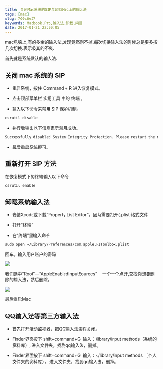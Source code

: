 ```yaml
---
title: 关闭Mac系统的SIP与卸载Mac上的输入法
tags: [mac]
slug: 760c8e37
keywords: Macbook,Pro,输入法,卸载,问题
date: 2017-01-21 22:30:05
---
```


mac电脑上,有的多余的输入法,发现竟然删不掉.每次切换输入法的时候总是要多按几次切换.表示极其的不爽.

首先就是系统默认的输入法.

## 关闭 mac 系统的 SIP 
- 重启系统，按住 Command + R 进入恢复模式。

- 点击顶部菜单栏 实用工具 中的 终端 。

- 输入以下命令来禁用 SIP 保护机制。

```bash
csrutil disable
```

- 执行后输出以下信息表示禁用成功。
```bash
Successfully disabled System Integrity Protection. Please restart the machine for the changes to take effect.
```

- 最后重启系统即可。


## 重新打开 SIP 方法
在恢复模式下的终端输入以下命令
```bash
csrutil enable
```

## 卸载系统输入法

* 安装Xcode或下载“Property List Editor”，因为需要打开(.plist)格式文件 

* 打开“终端”

* 在“终端”里输入命令
```
sudo open ~/Library/Preferences/com.apple.HIToolbox.plist
```
回车，输入用户账户的密码

![](http://www.cr173.com/up/2017-1/201701161151525689893.png)

我们选中“Root”—“AppleEnabledInputSources”， 一个一个点开,查找你想要删除的输入法，然后删除。

![](http://www.cr173.com/up/2017-1/201701161152373133375.png)

最后重启Mac


## QQ输入法等第三方输入法

* 首先打开活动监视器，把QQ输入法进程关闭。 

* Finder界面按下 shift+command+G, 输入：/library/input methods（系统的资料库）, 进入文件夹，找到qq输入法，删掉。 

* Finder界面按下 shift+command+G, 输入：~/library/input methods （个人文件夹的资料库）， 进入文件夹，找到qq输入法，删掉。